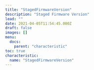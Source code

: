 ```yaml
---
title: "StagedFirmwareVersion"
description: "Staged Firmware Version"
lead: ""
date: 2021-04-05T11:54:45.000Z
draft: false
images: []
menu:
  docs:
    parent: "characteristic"
toc: true
characteristic:
  name: "StagedFirmwareVersion"
---
```

